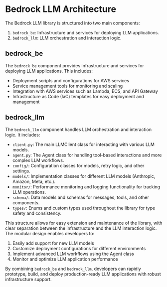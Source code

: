 # Bedrock LLM Architecture

The Bedrock LLM library is structured into two main components:

1. `bedrock_be`: Infrastructure and services for deploying LLM applications.
2. `bedrock_llm`: LLM orchestration and interaction logic.

## bedrock_be

The `bedrock_be` component provides infrastructure and services for deploying LLM applications. This includes:

- Deployment scripts and configurations for AWS services
- Service management tools for monitoring and scaling
- Integration with AWS services such as Lambda, ECS, and API Gateway
- Infrastructure as Code (IaC) templates for easy deployment and management

## bedrock_llm

The `bedrock_llm` component handles LLM orchestration and interaction logic. It includes:

- `client.py`: The main LLMClient class for interacting with various LLM models.
- `agent.py`: The Agent class for handling tool-based interactions and more complex LLM workflows.
- `config/`: Configuration classes for models, retry logic, and other settings.
- `models/`: Implementation classes for different LLM models (Anthropic, Amazon, Meta, etc.).
- `monitor/`: Performance monitoring and logging functionality for tracking LLM operations.
- `schema/`: Data models and schemas for messages, tools, and other components.
- `types/`: Enums and custom types used throughout the library for type safety and consistency.

This structure allows for easy extension and maintenance of the library, with clear separation between the infrastructure and the LLM interaction logic. The modular design enables developers to:

1. Easily add support for new LLM models
2. Customize deployment configurations for different environments
3. Implement advanced LLM workflows using the Agent class
4. Monitor and optimize LLM application performance

By combining `bedrock_be` and `bedrock_llm`, developers can rapidly prototype, build, and deploy production-ready LLM applications with robust infrastructure support.
